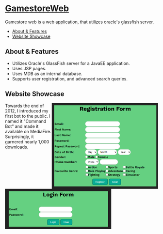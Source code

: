 [GamestoreWeb](https://github.com/TheLuciferX/GamestoreWeb)
===============
Gamestore web is a web application, that utilizes oracle's glassfish server.
* [About & Features](#about--features)
* [Website Showcase](#website-showcase)

## About & Features
* Utilizes Oracle's GlassFish server for a JavaEE application.
* Uses JSP pages.
* Uses MDB as an internal database.
* Supports user registration, and advanced search queries.

## Website Showcase

<p>
  <img width="350px" align="right" src="https://github.com/TheLuciferX/GamestoreWeb/blob/master/gifs/registration.png">
  Towards the end of 2012, I introduced my first bot to the public. I named it "Command Bot" and made it available on MediaFire. Surprisingly, it garnered nearly 1,000 downloads.
  <br />
  <br />
  <img width="350px" src="https://github.com/TheLuciferX/GamestoreWeb/blob/master/gifs/login.png">
  <br clear="right" />
</p>